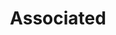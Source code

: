 ---
types: "word"

title: "Associated"

categories: ['']

tags: ['Associated']

arabic: ['مرتبط']

publishers: ['خوارزميات الذكاء الاصطناعي في تحليل النص العربي']

types: "word"

slug: ""
---
